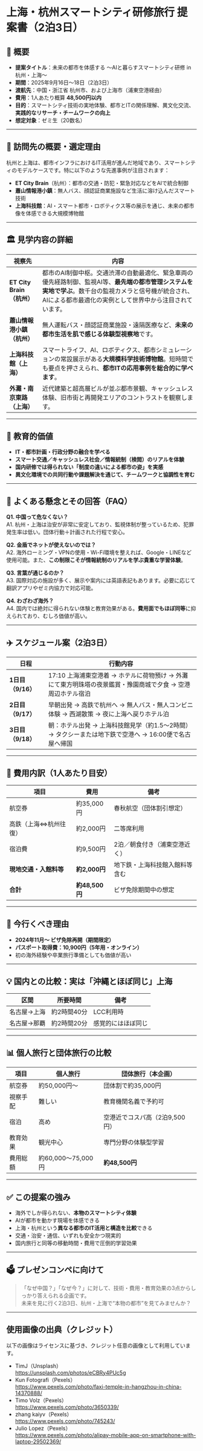 # 上海・杭州スマートシティ研修旅行 提案書（2泊3日）

## 📌 概要

- **提案タイトル**：未来の都市を体感する 〜AIと暮らすスマートシティ研修 in 杭州・上海〜  
- **期間**：2025年9月16日〜18日（2泊3日）  
- **渡航先**：中国・浙江省 杭州市、および上海市（浦東空港経由）  
- **費用**：1人あたり概算 **48,500円以内**  
- **目的**：スマートシティ技術の実地体験、都市とITの関係理解、異文化交流、**実践的なリサーチ・チームワークの向上**  
- **想定対象**：ゼミ生（20数名）

---

## 🎯 訪問先の概要・選定理由

杭州と上海は、都市インフラにおけるIT活用が進んだ地域であり、スマートシティのモデルケースです。特に以下のような先進事例が注目されます：

- **ET City Brain**（杭州）：都市の交通・防犯・緊急対応などをAIで統合制御  
- **蕭山情報港小鎮**：無人バス、顔認証商業施設など生活に溶け込んだスマート技術  
- **上海科技館**：AI・スマート都市・ロボティクス等の展示を通じ、未来の都市像を体感できる大規模博物館

---

## 🏛 見学内容の詳細

| 視察先 | 内容 |
|--------|------|
| **ET City Brain（杭州）** | 都市のAI制御中枢。交通渋滞の自動最適化、緊急車両の優先経路制御、監視AI等、**最先端の都市管理システムを実地で学ぶ**。数千台の監視カメラと信号機が統合され、AIによる都市最適化の実例として世界中から注目されています。 |
| **蕭山情報港小鎮（杭州）** | 無人運転バス・顔認証商業施設・遠隔医療など、**未来の都市生活を肌で感じる体験型視察地**です。 |
| **上海科技館（上海）** | スマートライフ、AI、ロボティクス、都市シミュレーションの常設展示がある**大規模科学技術博物館**。短時間でも要点を押さえられ、**都市ITの応用事例を総合的に学べます**。 |
| **外灘・南京東路（上海）** | 近代建築と超高層ビルが並ぶ都市景観、キャッシュレス体験、旧市街と再開発エリアのコントラストを観察します。 |

---

## 🧠 教育的価値

- **IT・都市計画・行政分野の融合を学べる**
- **スマート交通／キャッシュレス社会／情報統制（検閲）のリアルを体験**
- **国内研修では得られない「制度の違いによる都市の姿」を実感**
- **異文化環境での共同行動や課題解決を通じて、チームワークと協調性を育む**

---

## 💬 よくある懸念とその回答（FAQ）

**Q1. 中国って危なくない？**  
A1. 杭州・上海は治安が非常に安定しており、監視体制が整っているため、犯罪発生率は低い。団体行動＋計画された行程で安心。

**Q2. 金盾でネットが使えないのでは？**  
A2. 海外ローミング・VPNの使用・Wi-Fi環境を整えれば、Google・LINEなど使用可能。また、**この制限こそが情報統制のリアルを学ぶ貴重な学習体験**。

**Q3. 言葉が通じるのか？**  
A3. 国際対応の施設が多く、展示や案内には英語表記もあります。必要に応じて翻訳アプリやゼミ内協力で対応可能。

**Q4. わざわざ海外？**  
A4. 国内では絶対に得られない体験と教育効果がある。**費用面でもほぼ同等**に抑えられており、むしろ価値が高い。

---

## ✈️ スケジュール案（2泊3日）

| 日程            | 行動内容                                                                       |
| ------------- | -------------------------------------------------------------------------- |
| **1日目（9/16）** | 17:10 上海浦東空港着 → ホテルに荷物預け → 外灘にて東方明珠塔の夜景鑑賞・豫園商城で夕食 → 空港周辺ホテル宿泊              |
| **2日目（9/17）** | 早朝出発 → 高鉄で杭州へ → 無人バス・無人コンビニ体験 → 西湖散策 → 夜に上海へ戻りホテル泊 |
| **3日目（9/18）** | 朝：ホテル出発 → 上海科技館見学（約1.5〜2時間） → タクシーまたは地下鉄で空港へ → 16:00便で名古屋へ帰国               |

---

## 💸 費用内訳（1人あたり目安）

| 項目 | 費用 | 備考 |
|------|------|------|
| 航空券 | 約35,000円 | 春秋航空（団体割引想定） |
| 高鉄（上海⇔杭州往復） | 約2,000円 | 二等席利用 |
| 宿泊費 | 約9,500円 | 2泊／朝食付き（浦東空港近く） |
| **現地交通・入館料等** | **約2,000円** | 地下鉄・上海科技館入館料等含む |
| **合計** | **約48,500円** | ビザ免除期間中の想定 |

---

## 📍 今行くべき理由

- **2024年11月〜 ビザ免除再開（期間限定）**
- **パスポート取得費：10,900円（5年用・オンライン）**
- 初の海外経験や卒業旅行準備としても価値が高い

---

## 💡 国内との比較：実は「沖縄とほぼ同じ」上海

| 区間 | 所要時間 | 備考 |
|------|-----------|------|
| 名古屋→上海 | 約2時間40分 | LCC利用時 |
| 名古屋→那覇 | 約2時間20分 | 感覚的にはほぼ同じ |

---

## 📊 個人旅行と団体旅行の比較

| 項目 | 個人旅行 | 団体旅行（本企画） |
|------|------------|---------------------|
| 航空券 | 約50,000円〜 | 団体割で約35,000円 |
| 視察手配 | 難しい | 教育機関名義で予約可 |
| 宿泊 | 高め | 空港近でコスパ高（2泊9,500円） |
| 教育効果 | 観光中心 | 専門分野の体験型学習 |
| 費用総額 | 約60,000〜75,000円 | **約48,500円** |

---

## ✅ この提案の強み

- 海外でしか得られない、**本物のスマートシティ体験**
- AIが都市を動かす現場を体感できる
- 上海・杭州という**異なる都市のIT活用と構造を比較**できる
- 交通・治安・通信、いずれも安全かつ現実的
- 国内旅行と同等の移動時間・費用で圧倒的学習効果

---

## 🗳 プレゼンコンペに向けて

> 「なぜ中国？」「なぜ今？」に対して、技術・費用・教育効果の3点からしっかり答えられる企画です。  
> 未来を見に行く2泊3日、杭州・上海で“本物の都市”を見てみませんか？

---

## 使用画像の出典（クレジット）

以下の画像はライセンスに基づき、クレジット任意の画像として利用しています。

- TimJ（Unsplash）  
  https://unsplash.com/photos/eCBRy4PUc5g  
- Kun Fotografi（Pexels）  
  https://www.pexels.com/photo/faxi-temple-in-hangzhou-in-china-14370888/  
- Timo Volz（Pexels）  
  https://www.pexels.com/photo/3650339/  
- zhang kaiyv（Pexels）  
  https://www.pexels.com/photo/745243/  
- Julio Lopez（Pexels）  
  https://www.pexels.com/photo/alipay-mobile-app-on-smartphone-with-laptop-29502369/  

